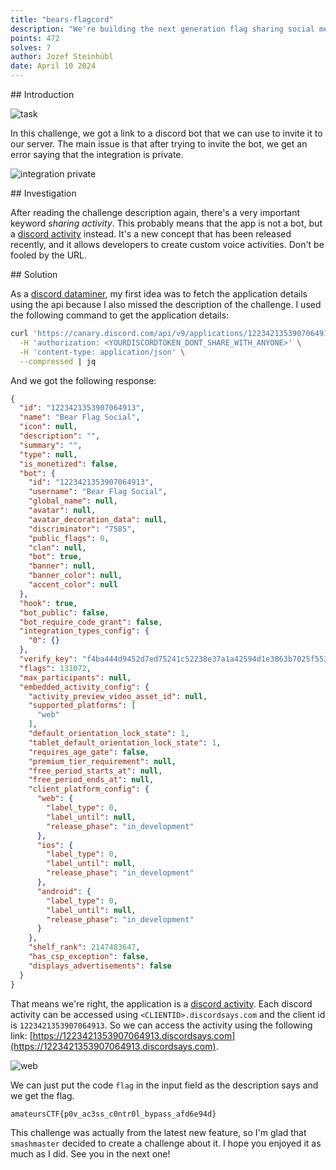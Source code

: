 ```yaml
---
title: "bears-flagcord"
description: "We're building the next generation flag sharing social media inside discord! Join us for the fun flag sharing activity, well uhm actually I might need to finish testing my code. Use code "flag" to get instant access to the flag!"
points: 472
solves: 7
author: Jozef Steinhübl
date: April 10 2024
---
```


## Introduction

![task](https://raw.githubusercontent.com/GerlachSnezka/amateursctf/main/assets/2024-misc-bears-flagcord.png)

In this challenge, we got a link to a discord bot that we can use to invite it to our server. The main issue is that after trying to invite the bot, we get an error saying that the integration is private.

![integration private](https://raw.githubusercontent.com/GerlachSnezka/amateursctf/main/assets/2024-misc-bears-flagcord-integration-private.png)

## Investigation

After reading the challenge description again, there's a very important keyword *sharing activity*. This probably means that the app is not a bot, but a [discord activity](https://discord.com/developers/docs/activities/overview) instead. It's a new concept that has been released recently, and it allows developers to create custom voice activities. Don't be fooled by the URL.

## Solution

As a [discord dataminer](https://github.com/xhyrom/discord-datamining), my first idea was to fetch the application details using the api because I also missed the description of the challenge. I used the following command to get the application details:

```bash
curl 'https://canary.discord.com/api/v9/applications/1223421353907064913/public' \
  -H 'authorization: <YOURDISCORDTOKEN_DONT_SHARE_WITH_ANYONE>' \
  -H 'content-type: application/json' \
  --compressed | jq
```

And we got the following response:

```json
{
  "id": "1223421353907064913",
  "name": "Bear Flag Social",
  "icon": null,
  "description": "",
  "summary": "",
  "type": null,
  "is_monetized": false,
  "bot": {
    "id": "1223421353907064913",
    "username": "Bear Flag Social",
    "global_name": null,
    "avatar": null,
    "avatar_decoration_data": null,
    "discriminator": "7585",
    "public_flags": 0,
    "clan": null,
    "bot": true,
    "banner": null,
    "banner_color": null,
    "accent_color": null
  },
  "hook": true,
  "bot_public": false,
  "bot_require_code_grant": false,
  "integration_types_config": {
    "0": {}
  },
  "verify_key": "f4ba444d9452d7ed75241c52238e37a1a42594d1e3863b7025f553299c9b2fe6",
  "flags": 131072,
  "max_participants": null,
  "embedded_activity_config": {
    "activity_preview_video_asset_id": null,
    "supported_platforms": [
      "web"
    ],
    "default_orientation_lock_state": 1,
    "tablet_default_orientation_lock_state": 1,
    "requires_age_gate": false,
    "premium_tier_requirement": null,
    "free_period_starts_at": null,
    "free_period_ends_at": null,
    "client_platform_config": {
      "web": {
        "label_type": 0,
        "label_until": null,
        "release_phase": "in_development"
      },
      "ios": {
        "label_type": 0,
        "label_until": null,
        "release_phase": "in_development"
      },
      "android": {
        "label_type": 0,
        "label_until": null,
        "release_phase": "in_development"
      }
    },
    "shelf_rank": 2147483647,
    "has_csp_exception": false,
    "displays_advertisements": false
  }
}
```

That means we're right, the application is a [discord activity](https://discord.com/developers/docs/activities/overview). Each discord activity can be accessed using `<CLIENTID>.discordsays.com` and the client id is `1223421353907064913`. So we can access the activity using the following link: [https://1223421353907064913.discordsays.com](https://1223421353907064913.discordsays.com).

![web](https://raw.githubusercontent.com/GerlachSnezka/amateursctf/main/assets/2024-misc-bears-flagcord-web.png)

We can just put the code `flag` in the input field as the description says and we get the flag.

```
amateursCTF{p0v_ac3ss_c0ntr0l_bypass_afd6e94d}
```

This challenge was actually from the latest new feature, so I'm glad that `smashmaster` decided to create a challenge about it. I hope you enjoyed it as much as I did. See you in the next one!